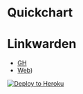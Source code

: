 # Quickchart
# Linkwarden
- [GH]([https://github.com/linkwarden/linkwarden](https://github.com/typpo/quickchart))
- [Web](https://quickchart.io/))

[![Deploy to Heroku](https://www.herokucdn.com/deploy/button.svg)](https://heroku.com/deploy?template=https://github.com/kaerez/heroku/quickchart)
